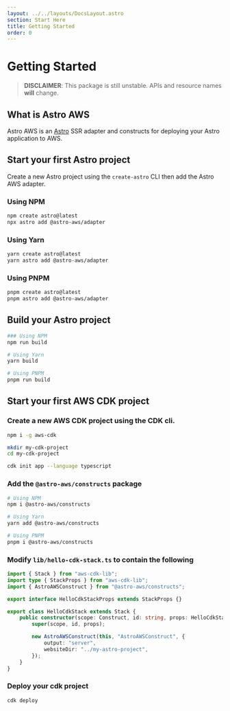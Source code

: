 ```yaml
---
layout: ../../layouts/DocsLayout.astro
section: Start Here
title: Getting Started
order: 0
---
```


# Getting Started

> **DISCLAIMER**: This package is still unstable. APIs and resource names **will** change.

## What is Astro AWS

Astro AWS is an [Astro](https://astro.build/) SSR adapter and constructs for deploying your Astro application to AWS.

## Start your first Astro project

Create a new Astro project using the `create-astro` CLI then add the Astro AWS adapter.

### Using NPM

```sh
npm create astro@latest
npx astro add @astro-aws/adapter
```

### Using Yarn

```sh
yarn create astro@latest
yarn astro add @astro-aws/adapter
```

### Using PNPM

```sh
pnpm create astro@latest
pnpm astro add @astro-aws/adapter
```

## Build your Astro project

```sh
### Using NPM
npm run build

# Using Yarn
yarn build

# Using PNPM
pnpm run build
```

## Start your first AWS CDK project

### Create a new AWS CDK project using the CDK cli.

```sh
npm i -g aws-cdk

mkdir my-cdk-project
cd my-cdk-project

cdk init app --language typescript
```

### Add the `@astro-aws/constructs` package

```sh
# Using NPM
npm i @astro-aws/constructs

# Using Yarn
yarn add @astro-aws/constructs

# Using PNPM
pnpm i @astro-aws/constructs
```

### Modify `lib/hello-cdk-stack.ts` to contain the following

```ts
import { Stack } from "aws-cdk-lib";
import type { StackProps } from "aws-cdk-lib";
import { AstroAWSConstruct } from "@astro-aws/constructs";

export interface HelloCdkStackProps extends StackProps {}

export class HelloCdkStack extends Stack {
	public constructor(scope: Construct, id: string, props: HelloCdkStackProps) {
		super(scope, id, props);

		new AstroAWSConstruct(this, "AstroAWSConstruct", {
			output: "server",
			websiteDir: "../my-astro-project",
		});
	}
}
```

### Deploy your cdk project

```sh
cdk deploy
```

